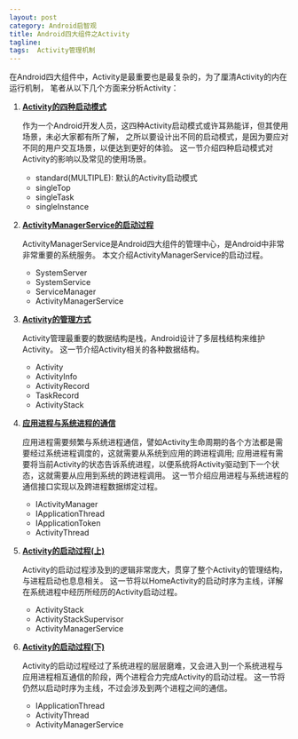```yaml
---
layout: post
category: Android启智观
title: Android四大组件之Activity
tagline:
tags:  Activity管理机制
---
```


在Android四大组件中，Activity是最重要也是最复杂的，为了厘清Activity的内在运行机制，
笔者从以下几个方面来分析Activity：

1. **[Activity的四种启动模式](2016-01-21-Activity-LaunchMode)**

	作为一个Android开发人员，这四种Activity启动模式或许耳熟能详，但其使用场景，未必大家都有所了解，
  之所以要设计出不同的启动模式，是因为要应对不同的用户交互场景，以便达到更好的体验。
  这一节介绍四种启动模式对Activity的影响以及常见的使用场景。

	- standard(MULTIPLE): 默认的Activity启动模式
	- singleTop
	- singleTask
	- singleInstance

2. **[ActivityManagerService的启动过程](2016-07-15-AMS-LaunchProcess)**

	ActivityManagerService是Android四大组件的管理中心，是Android中非常非常重要的系统服务。
	本文介绍ActivityManagerService的启动过程。

	- SystemServer
	- SystemService
	- ServiceManager
	- ActivityManagerService

3. **[Activity的管理方式](2016-02-01-Activity-Maintenance)**

	Activity管理最重要的数据结构是栈，Android设计了多层栈结构来维护Activity。
	这一节介绍Activity相关的各种数据结构。

	- Activity
	- ActivityInfo
	- ActivityRecord
	- TaskRecord
	- ActivityStack

4. **[应用进程与系统进程的通信](2016-01-29-Activity-IPC)**

	应用进程需要频繁与系统进程通信，譬如Activity生命周期的各个方法都是需要经过系统进程调度的，这就需要从系统到应用的跨进程调用;
	应用进程有需要将当前Activity的状态告诉系统进程，以便系统将Activity驱动到下一个状态，这就需要从应用到系统的跨进程调用。
	这一节介绍应用进程与系统进程的通信接口实现以及跨进程数据绑定过程。

	- IActivityManager
	- IApplicationThread
	- IApplicationToken
	- ActivityThread

5. **[Activity的启动过程(上)](2016-07-29-Activity-LaunchProcess-Part1)**

	Activity的启动过程涉及到的逻辑非常庞大，贯穿了整个Activity的管理结构，与进程启动也息息相关。
	这一节将以HomeActivity的启动时序为主线，详解在系统进程中经历所经历的Activity启动过程。

	- ActivityStack
	- ActivityStackSupervisor
	- ActivityManagerService

6. **[Activity的启动过程(下)](2016-10-23-Activity-LaunchProcess-Part2)**

	Activity的启动过程经过了系统进程的层层磨难，又会进入到一个系统进程与应用进程相互通信的阶段，两个进程合力完成Activity的启动过程。
	这一节将仍然以启动时序为主线，不过会涉及到两个进程之间的通信。

	- IApplicationThread
	- ActivityThread
	- ActivityManagerService
